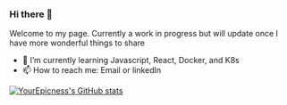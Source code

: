 ### Hi there 👋

<!--
**YourEpicness/YourEpicness** is a ✨ _special_ ✨ repository because its `README.md` (this file) appears on your GitHub profile.

Here are some ideas to get you started:

- 🔭 I’m currently working on ...
- 🌱 I’m currently learning ...
- 👯 I’m looking to collaborate on ...
- 🤔 I’m looking for help with ...
- 💬 Ask me about ...
- 📫 How to reach me: ...
- 😄 Pronouns: ...
- ⚡ Fun fact: ...
-->
Welcome to my page. 
Currently a work in progress but will update once I have more wonderful things to share
- 🌱 I’m currently learning Javascript, React, Docker, and K8s
- 📫 How to reach me: Email or linkedIn

[![YourEpicness's GitHub stats](https://github-readme-stats.vercel.app/api?username=YourEpicness)](https://github.com/YourEpicness/github-readme-stats)
